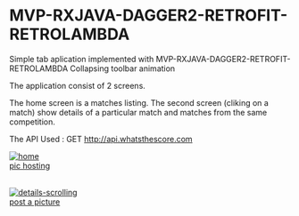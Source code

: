 # MVP-RXJAVA-DAGGER2-RETROFIT-RETROLAMBDA

Simple tab aplication implemented with MVP-RXJAVA-DAGGER2-RETROFIT-RETROLAMBDA
Collapsing toolbar animation

The application consist of 2 screens.

The home screen is a matches listing.
The second screen (cliking on a match) show details of a particular match and matches from the same competition.

The API Used : GET http://api.whatsthescore.com

<a href='https://postimage.org' target='_blank'><img src='https://s32.postimg.org/6png9iy6d/home.png' border='0' alt='home'/><br /><a target='_blank' href='https://postimage.org/'>pic hosting</a><br /><br />

<a href='https://postimage.org' target='_blank'><img src='https://s31.postimg.org/hi1sgjipn/details_scrolling.png' border='0' alt='details-scrolling'/><br /><a target='_blank' href='https://postimage.org/'>post a picture</a><br /><br />
